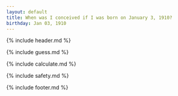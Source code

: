 ```yaml
---
layout: default
title: When was I conceived if I was born on January 3, 1910?
birthday: Jan 03, 1910
---
```


{% include header.md %}

{% include guess.md %}

{% include calculate.md %}

{% include safety.md %}

{% include footer.md %}



